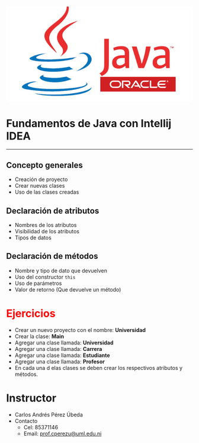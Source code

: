 <p style="text-align:center">

![Java](java.png)

</p>

# Fundamentos de Java con Intellij IDEA 

---

 ## Concepto generales
 
 * Creación de proyecto
 * Crear nuevas clases
 * Uso de las clases creadas
 
 ## Declaración de atributos
 
* Nombres de los atributos
* Visibilidad de los atributos
* Tipos de datos

## Declaración de métodos

* Nombre y tipo de dato que devuelven
* Uso del constructor `this`
* Uso de parámetros
* Valor de retorno (Que devuelve un método)  

# <span style="color:red">Ejercicios</span>

* Crear un nuevo proyecto con el nombre: **Universidad**
* Crear la clase: **Main**
* Agregar una clase llamada: **Universidad**
* Agregar una clase llamada: **Carrera**
* Agregar una clase llamada: **Estudiante**
* Agregar una clase llamada: **Profesor**
* En cada una d elas clases se deben crear los respectivos atributos y métodos.

# Instructor

* Carlos Andrés Pérez Úbeda
* Contacto
    - Cel: 85371146
    - Email: prof.cperezu@uml.edu.ni